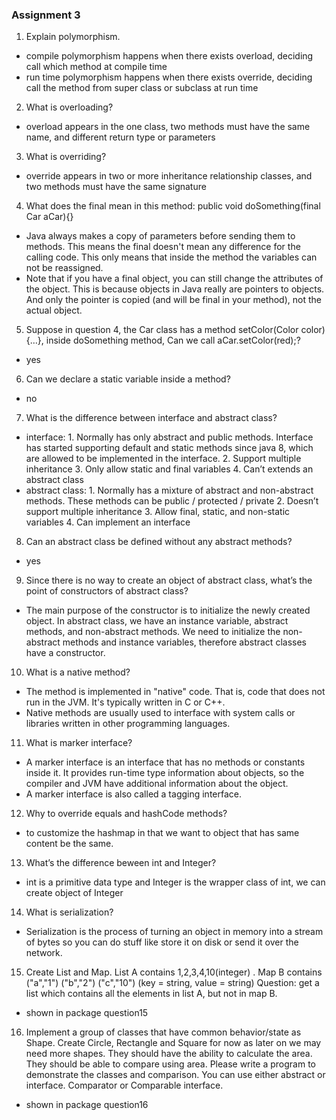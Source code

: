 ### Assignment 3

1. Explain polymorphism.
- compile polymorphism happens when there exists overload, deciding call which method at compile time
- run time polymorphism happens when there exists override, deciding call the method from super class or subclass at run time
2. What is overloading?
- overload appears in the one class, two methods must have the same name, and different return type or parameters
3. What is overriding?
- override appears in two or more inheritance relationship classes, and two methods must have the same signature
4. What does the final mean in this method:  public void doSomething(final Car aCar){}
- Java always makes a copy of parameters before sending them to methods. This means the final doesn't mean any difference for the calling code. This only means that inside the method the variables can not be reassigned.
- Note that if you have a final object, you can still change the attributes of the object. This is because objects in Java really are pointers to objects. And only the pointer is copied (and will be final in your method), not the actual object.
5. Suppose in question 4, the Car class has a method setColor(Color color){…}, inside doSomething method, Can we call aCar.setColor(red);?
- yes
6. Can we declare a static variable inside a method?
- no
7. What is the difference between interface and abstract class?
- interface: 1. Normally has only abstract and public methods. Interface has started supporting default and static methods since java 8, which are allowed to be implemented in the interface.
             2. Support multiple inheritance
             3. Only allow static and final variables
             4. Can’t extends an abstract class
- abstract class: 1. Normally has a mixture of abstract and non-abstract methods. These methods can be public / protected / private
                  2. Doesn’t support multiple inheritance
                  3. Allow final, static, and non-static variables
                  4. Can implement an interface
8. Can an abstract class be defined without any abstract methods?
- yes
9. Since there is no way to create an object of abstract class, what’s the point of constructors of abstract class?
- The main purpose of the constructor is to initialize the newly created object. In abstract class, we have an instance variable, abstract methods, and non-abstract methods. We need to initialize the non-abstract methods and instance variables, therefore abstract classes have a constructor.
10. What is a native method?
- The method is implemented in "native" code. That is, code that does not run in the JVM. It's typically written in C or C++.
- Native methods are usually used to interface with system calls or libraries written in other programming languages.
11. What is marker interface?
- A marker interface is an interface that has no methods or constants inside it. It provides run-time type information about objects, so the compiler and JVM have additional information about the object.
- A marker interface is also called a tagging interface.
12. Why to override equals and hashCode methods?
- to customize the hashmap in that we want to object that has same content be the same.
13. What’s the difference beween int and Integer?
- int is a primitive data type and Integer is the wrapper class of int, we can create object of Integer
14. What is serialization?
- Serialization is the process of turning an object in memory into a stream of bytes so you can do stuff like store it on disk or send it over the network.
15. Create List and Map. List A contains 1,2,3,4,10(integer) . Map B contains ("a","1") ("b","2") ("c","10")   (key = string, value = string)
       Question: get a list which contains all the elements in list A, but not in map B.
- shown in package question15
16. Implement a group of classes that have common behavior/state as Shape. Create Circle, Rectangle and Square for now as later on we may need more shapes. They should have the ability to calculate the area. They should be able to compare using area. Please write a program to demonstrate the classes and comparison.  You can use either abstract or interface. Comparator or Comparable interface.
- shown in package question16

